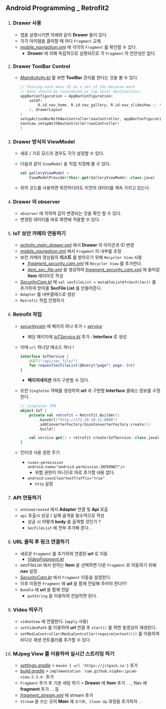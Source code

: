 ## Android Programming _ Retrofit2

1. ### Drawer 사용
    - 앱을 실행시키면 아래와 같이 **Drawer** 들이 있다.
    - 각각 아이템을 클릭할 때 마다 `Fragment` 교체
    - *[mobile_navigation.xml](./app/src/main/res/navigation/mobile_navigation.xml)* 에 각각의 `Fragment` 를 확인할 수 있다.
        - **Drawer** 에 의해 독립적으로 실행되므로 각 `Fragment` 의 연관성은 없다.
2. ### Drawer ToolBar Control
    - *[MainActivity.kt](./app/src/main/java/com/example/retrofit2/MainActivity.kt)* 를 보면 **ToolBar** 관리를 한다는 것을 볼 수 있다.

        ```Kotlin
        // Passing each menu ID as a set of Ids because each
        // menu should be considered as top level destinations.
        appBarConfiguration = AppBarConfiguration(
            setOf(
                R.id.nav_home, R.id.nav_gallery, R.id.nav_slideshow // 빠뜨리면 안된다 . . .!
            ), drawerLayout
        )
        setupActionBarWithNavController(navController, appBarConfiguration)
        navView.setupWithNavController(navController)
        }
        ```
3. ### Drawer 방식의 ViewModel
    - 세로 / 가로 모드의 경우도 각각 설정할 수 있다.
    - 다음과 같이 `ViewModel` 을 직접 지정해 줄 수 있다.

        ```Kotlin
        val galleryViewModel =
            ViewModelProvider(this).get(GalleryViewModel::class.java)
        ```
    - 위의 코드를 사용하면 회전하더라도 이전의 데이터를 계속 가지고 있는다.
4. ### Drawer 의 observer
    - `observer` 에 의하여 값이 변경되는 것을 확인 할 수 있다.
    - 변경된 데이터를 바로 화면에 적용할 수 있다.
5. ### IoT 보안 카메라 연동하기
    - *[activity_main_drawer.xml](./app/src/main/res/menu/activity_main_drawer.xml)* 에서 **Drawer** 의 아이콘과 ID 변경
    - *[mobile_navigation.xml](./app/src/main/res/navigation/mobile_navigation.xml)* 에서 `Fragment` 의 내부를 조정
    - 보안 카메라 영상들의 **리스트** 를 받아오기 위해 `Recycler View` 사용
        - *[fragment_security_cam.xml](./app/src/main/res/layout/fragment_security_cam.xml)* 에 `Recycler View` 를 추가한다.
        - *[item_sec_file.xml](./app/src/main/res/layout/item_sec_file.xml)* 을 생성하여 *[fragment_security_cam.xml](./app/src/main/res/layout/fragment_security_cam.xml)* 에 들어갈 **Item** 레이아웃 작성
    - *[SecurityCam.kt](./app/src/main/java/com/example/retrofit2/ui/securitycam/SecurityCam.kt)* 에 `val secFileList = mutableListOf<SecFile>()` 를 추가하여 받아올 **SecFile List** 를 만들어준다.
    - `Adapter` 를 내부클래스로 생성
    - `Retrofit` 작업 진행하기
6. ### Retrofit 작업
    - *[securitycam](./app/src/main/java/com/example/retrofit2/ui/securitycam)* 에 패키지 하나 추가 > *[service](./app/src/main/java/com/example/retrofit2/ui/securitycam/service)*
        - 해당 패키지에 *[IoTService.kt](./app/src/main/java/com/example/retrofit2/ui/securitycam/service/IoTService.kt)* 추가 : **Interface** 로 생성
    - 이때 `url` 하나당 메소드 하나 !

        ```Kotlin
        interface IoTService {
            @GET("/api/sec_file/")
            fun requestSecFileList(@Query("page") page: Int)
        }
        ```
        - **페이지네이션** 까지 구분할 수 있다.
    - 또한 `Singleton` 객체를 생성하여 **url** 과 구현할 **Interface** 클래스 정보를 수정한다.

        ```Kotlin
        // singleton 객체
        object IoT {
            private val retrofit = Retrofit.Builder()
                .baseUrl("http://172.20.10.11:8000")
                .addConverterFactory(GsonConverterFactory.create())
                .build()

            val service get() = retrofit.create(IoTService::class.java)
        }
        ```
    - 인터넷 사용 권한 주기
        - `<uses-permission android:name="android.permission.INTERNET"/>`
            - 위험 권한이 아니므로 따로 추가할 내용 없다.
        - `android:usesCleartextTraffic="true"`
            - `http` 설정
7. ### API 연동하기
    - `onViewCreated` 에서 **Adapter** 연결 및 **Api** 호출
    - `api` 호출시 성공 / 실패 골격을 필수적으로 작성
        - 성공 시 어떻게 **body** 를 출력할 것인가 ?
        - `SecFileList` 에 전부 추가해 준다. .
8. ### URL 클릭 후 링크 연결하기
    - 새로운 `Fragment` 를 추가하여 연결된 **url** 로 이동
        - *[VideoFragment.kt](./app/src/main/java/com/example/retrofit2/ui/securitycam/VideoFragment.kt)*
    - *secFileList* 에서 원하는 **Item** 을 선택하면 다른 `Fragment` 로 이동하기 위해 **nav** 설정
    - *[SecurityCam.kt](./app/src/main/java/com/example/retrofit2/ui/securitycam/SecurityCam.kt)* 에서 `Fragment` 이동을 설정한다.
    - 이후 이동한 `Fragment` 에 **url** 을 함께 전달해 주어야 한다!!!!
    - `Bundle` 에 **url** 을 함께 전달
        - `putString` 을 이용하여 전달하면 된다.
9. ### Video 띄우기
    - `videoView` 에 연결한다. (`apply` 사용)
    - `setVideoPath` 를 이용하여 **url** 연결 후 `start()` 를 하면 동영상이 재생된다.
    - `setMediaController(MediaController(requireContext()))` 를 이용하여 비디오 재생 컨트롤러를 추가할 수 있다.
10. ### MJpeg View 를 이용하여 실시간 스트리밍 하기
    - *[settings.gradle](./settings.gradle)* > `maven { url 'https://jitpack.io'}` 추가
    - *[build.gradle](./app/build.gradle)* > `implementation 'com.github.niqdev:ipcam-view:2.3.4'` 추가
    - `Fragment` 추가 후 기본 세팅 하기 > **Drawer** 에 **Item** 추가 . . , Nav 에 **fragment** 추가 . . 등
    - *[fragment_stream.xml](./app/src/main/res/layout/fragment_stream.xml)* 에 stream 추가
    - `Stream` 을 쓰는 곳의 **Main** 에 `초기화, Clean Up` 과정을 추가하자 . .